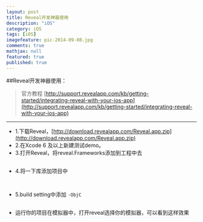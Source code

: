 ```yaml
---
layout: post
title: Reveal开发神器使用
description: "iOS"
category: iOS
tags: [iOS]
imagefeature: pic-2014-09-08.jpg
comments: true
mathjax: null
featured: true
published: true
---
```





##Reveal开发神器使用：
> 官方教程 [http://support.revealapp.com/kb/getting-started/integrating-reveal-with-your-ios-app](http://support.revealapp.com/kb/getting-started/integrating-reveal-with-your-ios-app)
> 


---


* 1.下载Reveal，[http://download.revealapp.com/Reveal.app.zip](http://download.revealapp.com/Reveal.app.zip)
* 2.在Xcode 6 及以上新建测试demo。
* 3.打开Reveal，将reveal.Frameworks添加到工程中去

<figure>
  <img src="{{ site.url }}/images/blog/reveal开发神器试用1.png" alt="">
  <figcaption></figcaption>
</figure>


* 4.将一下库添加项目中

<figure>
  <img src="{{ site.url }}/images/blog/reveal开发神器试用3.png" alt="">
  <figcaption></figcaption>
</figure>

<figure>
  <img src="{{ site.url }}/images/blog/reveal开发神器试用4.png" alt="">
  <figcaption></figcaption>
</figure>

* 5.build setting中添加 `-ObjC` 

<figure>
  <img src="{{ site.url }}/images/blog/reveal开发神器试用5.png" alt="">
  <figcaption></figcaption>
</figure>

* 运行你的项目在模拟器中，打开reveal选择你的模拟器，可以看到这样效果


<figure>
  <img src="{{ site.url }}/images/blog/reveal开发神器试用2.png" alt="">
  <figcaption></figcaption>
</figure>